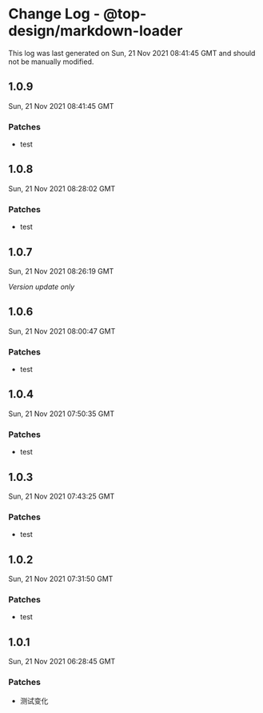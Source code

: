 # Change Log - @top-design/markdown-loader

This log was last generated on Sun, 21 Nov 2021 08:41:45 GMT and should not be manually modified.

## 1.0.9
Sun, 21 Nov 2021 08:41:45 GMT

### Patches

- test

## 1.0.8
Sun, 21 Nov 2021 08:28:02 GMT

### Patches

- test

## 1.0.7
Sun, 21 Nov 2021 08:26:19 GMT

_Version update only_

## 1.0.6
Sun, 21 Nov 2021 08:00:47 GMT

### Patches

- test

## 1.0.4
Sun, 21 Nov 2021 07:50:35 GMT

### Patches

- test

## 1.0.3
Sun, 21 Nov 2021 07:43:25 GMT

### Patches

- test

## 1.0.2
Sun, 21 Nov 2021 07:31:50 GMT

### Patches

- test

## 1.0.1
Sun, 21 Nov 2021 06:28:45 GMT

### Patches

- 测试变化

